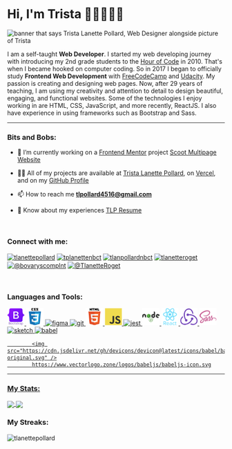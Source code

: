 <h1 align="left">Hi, I'm Trista 🤚🏾👩🏾‍💻</h1>
<img src="https://github.com/tlanettepollard/tlanettepollard/blob/master/Trista%20Lanette%20PollardUp6.png" alt="banner that says Trista Lanette Pollard, Web Designer alongside picture of Trista">


I am a self-taught **Web Developer**. I started my web developing journey with introducing my 2nd grade students to the [Hour of Code](www.code.org) in 2010. That's when I became hooked on computer coding. So in 2017 I began to officially study **Frontend Web Development** with [FreeCodeCamp](https://freecodecamp.org) and [Udacity](https://www.udacity.com/). My passion is creating and designing web pages. Now, after 29 years of teaching, I am using my creativity and attention to detail to design beautiful, engaging, and functional websites. Some of the technologies I enjoy working in are HTML, CSS, JavaScript, and more recently, ReactJS. I also have experience in using frameworks such as Bootstrap and Sass.    

----

<h3 align="left">Bits and Bobs:</h3>

- 🔭 I’m currently working on a [Frontend Mentor](https://www.frontendmentor.io/profile/tlanettepollard) project [Scoot Multipage Website](https://github.com/tlanettepollard/Scoot-Multipage-Website-TLP) 

- 👨‍💻 All of my projects are available at [Trista Lanette Pollard](https://tristalanettepollard.com), on [Vercel](https://vercel.com/tlanettepollard), and on my [GitHub Profile](https://github.com/tlanettepollard)

- 📫 How to reach me **tlpollard4516@gmail.com**

- 📄 Know about my experiences [TLP Resume](https://www.linkedin.com/in/tlanpollardnbct/)

<br />

<h3 align="left">Connect with me:</h3>
<p align="left">
<a href="https://dev.to/tlanettepollard" target="blank"><img align="center" src="https://raw.githubusercontent.com/rahuldkjain/github-profile-readme-generator/master/src/images/icons/Social/devto.svg" alt="tlanettepollard" height="30" width="40" /></a>  
<a href="https://twitter.com/tplanettenbct" target="blank"><img align="center" src="https://raw.githubusercontent.com/rahuldkjain/github-profile-readme-generator/master/src/images/icons/Social/twitter.svg" alt="tplanettenbct" height="30" width="40" /></a>
<a href="https://linkedin.com/in/tlanpollardnbct" target="blank"><img align="center" src="https://raw.githubusercontent.com/rahuldkjain/github-profile-readme-generator/master/src/images/icons/Social/linked-in-alt.svg" alt="tlanpollardnbct" height="30" width="40" /></a>
<a href="https://instagram.com/tlanetteroget" target="blank"><img align="center" src="https://raw.githubusercontent.com/rahuldkjain/github-profile-readme-generator/master/src/images/icons/Social/instagram.svg" alt="tlanetteroget" height="30" width="40" /></a>
<a href="https://medium.com/@bovaryscomplnt" target="blank"><img align="center" src="https://raw.githubusercontent.com/rahuldkjain/github-profile-readme-generator/master/src/images/icons/Social/medium.svg" alt="@bovaryscomplnt" height="30" width="40" /></a>
<a rel="me" href="https://mastodon.social/@TlanetteRoget" target="blank"><img align="center" src="https://github.com/tlanettepollard/tlanettepollard/blob/master/icons8-mastodon-is-an-online%2C-self-hosted-social-media%2C-and-social-networking-service.-48.png" alt="@TlanetteRoget" height="30" width="40"/></a>
</p>
<br />
<h3 align="left">Languages and Tools:</h3>
<p align="left"> 

<a href="https://getbootstrap.com" target="_blank" rel="noreferrer"> <img src="https://raw.githubusercontent.com/devicons/devicon/master/icons/bootstrap/bootstrap-original-wordmark.svg" alt="bootstrap" width="40" height="40"/> </a></a> <a href="https://www.w3schools.com/css/" target="_blank" rel="noreferrer"> <img src="https://raw.githubusercontent.com/devicons/devicon/master/icons/css3/css3-original-wordmark.svg" alt="css3" width="40" height="40"/> </a> <a href="https://www.figma.com/" target="_blank" rel="noreferrer"> <img src="https://www.vectorlogo.zone/logos/figma/figma-icon.svg" alt="figma" width="40" height="40"/> </a> <a href="https://git-scm.com/" target="_blank" rel="noreferrer"> <img src="https://www.vectorlogo.zone/logos/git-scm/git-scm-icon.svg" alt="git" width="40" height="40"/> </a> <a href="https://www.w3.org/html/" target="_blank" rel="noreferrer"> <img src="https://raw.githubusercontent.com/devicons/devicon/master/icons/html5/html5-original-wordmark.svg" alt="html5" width="40" height="40"/> </a> <a href="https://developer.mozilla.org/en-US/docs/Web/JavaScript" target="_blank" rel="noreferrer"> <img src="https://raw.githubusercontent.com/devicons/devicon/master/icons/javascript/javascript-original.svg" alt="javascript" width="40" height="40"/> </a> <a href="https://jestjs.io" target="_blank" rel="noreferrer"> <img src="https://www.vectorlogo.zone/logos/jestjsio/jestjsio-icon.svg" alt="jest" width="40" height="40"/> </a> <a href="https://nodejs.org" target="_blank" rel="noreferrer"> <img src="https://raw.githubusercontent.com/devicons/devicon/master/icons/nodejs/nodejs-original-wordmark.svg" alt="nodejs" width="40" height="40"/> </a> <a href="https://reactjs.org/" target="_blank" rel="noreferrer"> <img src="https://raw.githubusercontent.com/devicons/devicon/master/icons/react/react-original-wordmark.svg" alt="react" width="40" height="40"/> </a> <a href="https://redux.js.org" target="_blank" rel="noreferrer"> <img src="https://raw.githubusercontent.com/devicons/devicon/master/icons/redux/redux-original.svg" alt="redux" width="40" height="40"/> </a> <a href="https://sass-lang.com" target="_blank" rel="noreferrer"> <img src="https://raw.githubusercontent.com/devicons/devicon/master/icons/sass/sass-original.svg" alt="sass" width="40" height="40"/> </a> <a href="https://www.sketch.com/" target="_blank" rel="noreferrer"> <img src="https://www.vectorlogo.zone/logos/sketchapp/sketchapp-icon.svg" alt="sketch" width="40" height="40"/> </a> 
<a href="https://babeljs.io/" target="_blank" rel="noreferrer"> <img src="https://cdn.jsdelivr.net/gh/devicons/devicon@latest/icons/babel/babel-original.svg" alt="babel" width="40" height="40"/> 
</p>

            <img src="https://cdn.jsdelivr.net/gh/devicons/devicon@latest/icons/babel/babel-original.svg" />
            https://www.vectorlogo.zone/logos/babeljs/babeljs-icon.svg
          
----
<h3 align="left">My Stats:</h3>

<a href="https://github.com/tlanettepollard/github-readme-stats">
  <img height=200 align="center" src="https://github-readme-stats.vercel.app/api?username=tlanettepollard&show_icons=true&rank_icon=github&theme=radical" />
</a>
<a href="https://github.com/tlanettepollard/convoychat">
  <img height=200 align="center" src="https://github-readme-stats.vercel.app/api/top-langs?username=tlanettepollard&layout=donut&theme=radical&langs_count=8&card_width=320" />
</a>
<br />
<h3 align="left">My Streaks: </h3>
<p><img align="center" src="https://github-readme-streak-stats.herokuapp.com/?user=tlanettepollard&theme=radical" alt="tlanettepollard" /></p>



